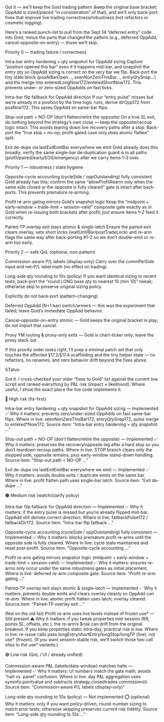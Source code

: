 Got it — we’ll keep the Gold trading pattern (keep the original base bracket; OppAdd is sized/placed “in consideration” of that), and we’ll only back-port fixes that improve live trading correctness/robustness (not refactors or cosmetic logging).

Here’s a ranked punch-list to pull from the Sept 14 “deferred entry” code into Gold, minus the parts that changed the pattern (e.g., deferred OppAdd, cancel-opposite-on-entry) — those we’ll skip.

Priority 0 — trading failure / correctness

Intra-bar entry hardening + qty snapshot for OppAdd sizing
Capture “position opened this bar” even if it happens mid-bar, and snapshot the entry qty so OppAdd sizing is correct on the very bar we flip. Back-port the tiny state block (posAtBarOpen…, seenNonZeroThisBar…, entryQtySnap…) and the merge into enteredLongNow172/enteredShortNow172. This prevents under- or zero-sized OppAdds on fast ticks.

Intra-bar flip fallback for OppAdd direction
If our “entry pulse” misses but we’re already in a position by the time logic runs, derive dirOpp172 from posNow172. This saves OppAdd on same-bar flips.

Stop-out path = NO-OP (don’t flatten/retire the opposite)
On a true SL exit, do nothing beyond the strategy’s own close — keep the opposite/recoup logic intact. This avoids tearing down live recovery paths after a stop. Back-port the “true stop = no-op; profit-gated case only does atomic flatten” split.

Exit de-dupe via lastExitEmitBar everywhere we emit
Gold already does this broadly; verify the same single-bar de-duplication guard is in all paths (profit/paired/early/EOS/emergency) after we carry items 1–3 over.

Priority 1 — robustness / state hygiene

Opposite-cycle accounting (cycleSide / oppOutstanding) fully consistent
Gold already has this; confirm the same “allowProfitRearm only when the same side closed or the opposite is fully cleared” gate is intact after back-ports. This prevents premature re-arming.

Profit re-arm gating mirrors Gold’s snapshot logic
Keep the “midpoint + early-window + trade-limit + session-valid” composite gate exactly as in Gold when re-issuing both brackets after profit; just ensure items 1–2 feed it correctly.

Paired-TP overlay exit stays atomic & single-latch
Ensure the paired-exit clears overlay, sets short locks (waitUntilBar/postTradeLock) and re-arm flags the same way after back-porting #1–2 so we don’t double-emit or re-arm too early.

Priority 2 — safe QoL (optional, non-pattern)

Commission-aware P/L labels (display-only)
Carry over the commPerSide input and net-P/L label math (no effect on trading).

Long-side qty rounding to 10s (policy)
If you want identical sizing to recent tests, back-port the “round LONG base qty to nearest 10 (min 10)” tweak; otherwise skip to preserve original sizing policy.

Explicitly do not back-port (pattern-changing)

Deferred OppAdd (N+1 bar) switch/armers — this was the experiment that failed; leave Gold’s immediate OppAdd behavior.

Cancel-opposite-on-entry atomic — Gold keeps the original bracket in play; do not import that cancel.

Proxy YM routing & proxy-only exits — Gold is chart-ticker only; leave the proxy stack out.

If this priority order looks right, I’ll prep a minimal patch set that only touches the affected §17.2/§17.4 scaffolding and the tiny helper state — no refactors, no renames, and zero behavior drift beyond the fixes above.

STatus:

Got it. I cross-checked your older “fixes to Gold” list against the current live script and ranked everything by P&L risk (impact × likelihood). Where useful, I show the exact place the live code implements it.

🔴 High risk (fix-first)

Intra-bar entry hardening + qty snapshot for OppAdd sizing — Implemented ✅
Why it matters: prevents zero/under-sized OppAdds on fast same-bar flips.
Where in live: seenNonZeroThisBar172, entryQtySnap172, pulse merge to entered*Now172.
Source item: “Intra-bar entry hardening + qty snapshot …”

Stop-out path = NO-OP (don’t flatten/retire the opposite) — Implemented ✅
Why it matters: preserves the recovery/opposite leg after a hard stop so you don’t teardown recoup paths.
Where in live: STOP branch clears only the stopped side; opposite remains, plus early-window stand-down handling.
Source item: “Stop-out path = NO-OP …”

Exit de-dupe via lastExitEmitBar everywhere we emit — Implemented ✅
Why it matters: avoids double exits / duplicate emits on the same bar.
Where in live: profit flatten path uses single-bar latch.
Source item: “Exit de-dupe …”

🟠 Medium risk (watch/clarify policy)

Intra-bar flip fallback for OppAdd direction — Implemented ✅
Why it matters: if the entry pulse is missed but you’re already flipped mid-bar, OppAdd still derives correct direction.
Where in live: fallbackPulse172 / fallbackDir172.
Source item: “Intra-bar flip fallback …”

Opposite-cycle accounting (cycleSide / oppOutstanding) fully consistent — Implemented ✅
Why it matters: blocks premature profit re-arms until the opposite side is fully cleared.
Where in live: cycle state maintained and reset post-profit.
Source item: “Opposite-cycle accounting …”

Profit re-arm gating mirrors snapshot logic (midpoint + early-window + trade-limit + session-valid) — Implemented ✅
Why it matters: ensures re-arms only occur under the same robustness gates as initial placement.
Where in live: deferred re-arm composite gate.
Source item: “Profit re-arm gating …”

Paired-TP overlay exit stays atomic & single-latch — Implemented ✅
Why it matters: prevents double emits and clears overlay cleanly so OppAdd can re-arm.
Where in live: atomic profit flatten uses latch; overlay cleared.
Source item: “Paired-TP overlay exit …”

(Not on the old list) Profit re-arm uses live levels instead of frozen use* — Still present ⚠️
Why it matters: if you tweak properties mid-session (RR, points SL, offsets, etc.), the re-arm’s $risk can drift from the original breakout. If you keep properties static intra-day, practical risk is low.
Where in live: re-issue calls pass longEntry/shortEntry/longStop/longTP (live), not use* (frozen).
(If you want session-stable risk, we’ll switch those two call sites to the use* variants.)

🟢 Low risk (QoL / UI / already unified)

Commission-aware P&L (labels/data-window) matches halts — Implemented ✅
Why it matters: UI numbers match the gate math; avoids “halt vs. panel” confusion.
Where in live: day P&L aggregation uses syminfo.pointvalue and subtracts strategy.closedtrades.commission(i).
Source item: “Commission-aware P/L labels (display-only)”

Long-side qty rounding to 10s (policy) — Not implemented ⭕ (optional)
Why it matters: only if you want policy-driven, round-number sizing to match prior tests; otherwise skipping preserves current risk fidelity.
Source item: “Long-side qty rounding to 10s …”
